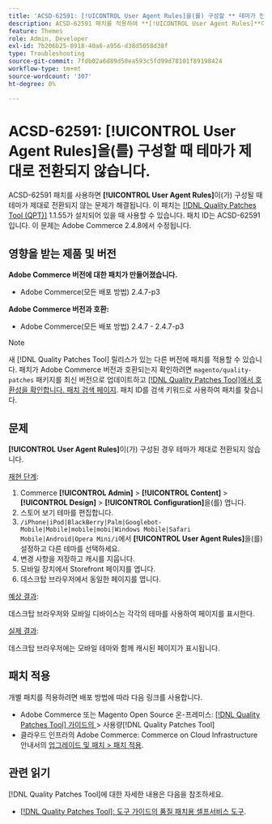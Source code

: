 ```yaml
---
title: 'ACSD-62591: [!UICONTROL User Agent Rules]을(를) 구성할 ** 테마가 전환되지 **'
description: ACSD-62591 패치를 적용하여 **[!UICONTROL User Agent Rules]**이(가) 구성되었을 때 테마가 제대로 전환되지 않는 Adobe Commerce 문제를 해결합니다.
feature: Themes
role: Admin, Developer
exl-id: 7b206b25-8918-40a6-a956-d38d5058d38f
type: Troubleshooting
source-git-commit: 7fdb02a6d89d50ea593c5fd99d78101f89198424
workflow-type: tm+mt
source-wordcount: '307'
ht-degree: 0%

---
```


# ACSD-62591: [!UICONTROL User Agent Rules]을(를) 구성할 때 테마가 제대로 전환되지 않습니다.

ACSD-62591 패치를 사용하면 **[!UICONTROL User Agent Rules]**&#x200B;이(가) 구성될 때 테마가 제대로 전환되지 않는 문제가 해결됩니다. 이 패치는 [[!DNL Quality Patches Tool (QPT)]](/help/tools/quality-patches-tool/quality-patches-tool-to-self-serve-quality-patches.md) 1.1.55가 설치되어 있을 때 사용할 수 있습니다. 패치 ID는 ACSD-62591입니다. 이 문제는 Adobe Commerce 2.4.8에서 수정됩니다.

## 영향을 받는 제품 및 버전

**Adobe Commerce 버전에 대한 패치가 만들어졌습니다.**
* Adobe Commerce(모든 배포 방법) 2.4.7-p3

**Adobe Commerce 버전과 호환:**
* Adobe Commerce(모든 배포 방법) 2.4.7 - 2.4.7-p3

>[!NOTE]
>
>새 [!DNL Quality Patches Tool] 릴리스가 있는 다른 버전에 패치를 적용할 수 있습니다. 패치가 Adobe Commerce 버전과 호환되는지 확인하려면 `magento/quality-patches` 패키지를 최신 버전으로 업데이트하고 [[!DNL Quality Patches Tool]에서 호환성을 확인합니다. 패치 검색 페이지](https://experienceleague.adobe.com/tools/commerce-quality-patches/index.html?lang=ko). 패치 ID를 검색 키워드로 사용하여 패치를 찾습니다.

## 문제

**[!UICONTROL User Agent Rules]**&#x200B;이(가) 구성된 경우 테마가 제대로 전환되지 않습니다.

<u>재현 단계</u>:

1. Commerce **[!UICONTROL Admin]** > **[!UICONTROL Content]** > **[!UICONTROL Design]** > **[!UICONTROL Configuration]**&#x200B;을(를) 엽니다.
1. 스토어 보기 테마를 편집합니다.
1. `/iPhone|iPod|BlackBerry|Palm|Googlebot-Mobile|Mobile|mobile|mobi|Windows Mobile|Safari Mobile|Android|Opera Mini/i`에서 **[!UICONTROL User Agent Rules]**&#x200B;을(를) 설정하고 다른 테마를 선택하세요.
1. 변경 사항을 저장하고 캐시를 지웁니다.
1. 모바일 장치에서 Storefront 페이지를 엽니다.
1. 데스크탑 브라우저에서 동일한 페이지를 엽니다.

<u>예상 결과</u>:

데스크탑 브라우저와 모바일 디바이스는 각각의 테마를 사용하여 페이지를 표시한다.

<u>실제 결과</u>:

데스크탑 브라우저에는 모바일 테마와 함께 캐시된 페이지가 표시됩니다.

## 패치 적용

개별 패치를 적용하려면 배포 방법에 따라 다음 링크를 사용합니다.

* Adobe Commerce 또는 Magento Open Source 온-프레미스: [[!DNL Quality Patches Tool]  가이드의 &#x200B;](/help/tools/quality-patches-tool/usage.md)> 사용량[!DNL Quality Patches Tool]
* 클라우드 인프라의 Adobe Commerce: Commerce on Cloud Infrastructure 안내서의 [업그레이드 및 패치 > 패치 적용](https://experienceleague.adobe.com/docs/commerce-cloud-service/user-guide/develop/upgrade/apply-patches.html?lang=ko).


## 관련 읽기

[!DNL Quality Patches Tool]에 대한 자세한 내용은 다음을 참조하세요.

* [[!DNL Quality Patches Tool]: 도구 가이드의 품질 패치용 셀프서비스 도구](/help/tools/quality-patches-tool/quality-patches-tool-to-self-serve-quality-patches.md).

